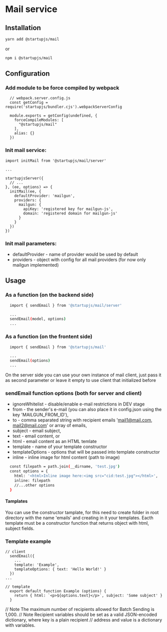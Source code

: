 # Mail service

## Installation

```sh
yarn add @startupjs/mail
```

or

```sh
npm i @startupjs/mail
```

## Configuration

### Add module to be force compiled by webpack

```
  // webpack.server.config.js
  const getConfig = require('startupjs/bundler.cjs').webpackServerConfig

  module.exports = getConfig(undefined, {
    forceCompileModules: [
      "@startupjs/mail"
    ],
    alias: {}
  })
```

### Init mail service:

  ```
  import initMail from '@startupjs/mail/server'

  ...

  startupjsServer({
    // ...
  }, (ee, options) => {
    initMail(ee, {
      defaultProvider: 'mailgun',
      providers: {
        mailgun: {
          apiKey: 'registered key for mailgun-js',
          domain: 'registered domain for mailgun-js'
        }
      }
    })
  })
  ```

  ### Init mail parameters:

  - defaultProvider - name of provider would be used by default
  - providers - object with config for all mail providers (for now only mailgun implemented)

## Usage



### As a function (on the backend side)

```sh
  import { sendEmail } from '@startupjs/mail/server'

  ...
  sendEmail(model, options)
  ...
```

### As a function (on the frontent side)

```sh
  import { sendEmail } from '@startupjs/mail'

  ...
  sendEmail(options)
  ...
```

On the server side you can use your own instance of mail client, just pass it as second parameter or leave it empty to use client that initialized before

### sendEmail function options (both for server and client)
- ignoreWhitelist - disable/enable e-mail restrictions in DEV stage
- from - the sender's e-mail (you can also place it in config.json using the key 'MAILGUN_FROM_ID'),
- to - comma separated string with recipient emails 'mail1@mail.com, mail2@mail.com' or array of emails,
- subject - email subject,
- text - email content,
  or
- html - email content as an HTML temlate
- template - name of your template constructor
- templateOptions - options that will be passed into template constructor
- inline - inline image for html content (path to image)


```sh
  const filepath = path.join(__dirname, 'test.jpg')
  const options = {
    html: '<html>Inline image here:<img src="cid:test.jpg"></html>',
    inline: filepath
    //...other options
  }
```


#### Tamplates

You can use the constructor tamplate, for this need to create folder in root directory with the name 'emails' and creating in it your templates. Eacth template must be a constructor function that returns object with
html, subject fields.

### Template example

```
// client
  sendEmail({
    ...
    template: 'Example',
    templateOptions: { text: 'Hello World!' }
  })
...

// template
  export default function Example (options) {
    return { html: `<p>${options.text}</p>`, subject: 'Some subject' }
  }
```


// Note The maximum number of recipients allowed for Batch Sending is 1,000.
// Note Recipient variables should be set as a valid JSON-encoded dictionary, where key is a plain recipient // address and value is a dictionary with variables.
